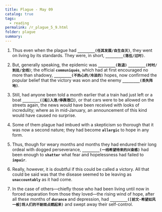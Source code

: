 ```yaml
---
title: Plague - May 09
catalog: true
tags: 
  - reading
permalink: /r_plague_5_9.html
folder: plague
summary: 
---
```



1.  Thus even when the plague had <b data-toggle="tooltip" data-original-title="{{site.data.answers.plag_d_88_a1}}">`________(任其发展/自生自灭)`</b>, they went on living by its standards. They were, in short, <b data-toggle="tooltip" data-original-title="{{site.data.answers.plag_d_88_a2}}">`________(落伍/过时)`</b>.

2.  But, generally speaking, the epidemic was <b data-toggle="tooltip" data-original-title="{{site.data.answers.plag_d_88_b1}}">`________(败退)`</b> <b data-toggle="tooltip" data-original-title="{{site.data.answers.plag_d_88_b2}}">`________(时时/到处/全线)`</b>; the official <b data-toggle="tooltip" data-original-title="{{site.data.glossary.communiqués}}">`communiqués`</b>, which had at first encouraged no more than shadowy, <b data-toggle="tooltip" data-original-title="{{site.data.answers.plag_d_88_b3}}">`________(不热心的/冷淡的)`</b> hopes, now confirmed the popular belief that the victory was won and the enemy <b data-toggle="tooltip" data-original-title="{{site.data.answers.plag_d_88_b4}}">`________(丢失阵地)`</b>.

3.  Still, had anyone been told a month earlier that a train had just left or a boat <b data-toggle="tooltip" data-original-title="{{site.data.answers.plag_d_88_c1}}">`________([船]入港/停靠港口)`</b>, or that cars were to be allowed on the streets again, the news would have been received with looks of incredulity; where as in mid-January, an announcement of this kind would have caused no surprise.

4.  Some of them plague had imbued with a skepticism so thorough that it was now a second nature; they had become <b data-toggle="tooltip" data-original-title="{{site.data.glossary.allergic}}">`allergic`</b> to hope in any form.

5.  Thus, though for weary months and months they had endured their long ordeal with dogged perseverance, <b data-toggle="tooltip" data-original-title="{{site.data.answers.plag_d_88_e1}}">`________(一线希望待来的兴奋感)`</b> had been enough to <b data-toggle="tooltip" data-original-title="{{site.data.glossary.shatter}}">`shatter`</b> what fear and hopelessness had failed to <b data-toggle="tooltip" data-original-title="{{site.data.glossary.impair}}">`impair`</b>.

6.  Really, however, it is doubtful if this could be called a victory. All that could be said was that the disease seemed to be leaving as <b data-toggle="tooltip" data-original-title="{{site.data.glossary.unaccountably}}">`unaccountably`</b> as it had come.

7.  In the case of others—chiefly those who had been living until now in forced separation from those they loved—the rising wind of hope, after all these months of <b data-toggle="tooltip" data-original-title="{{site.data.glossary.durance}}">`durance`</b> and depression, had <b data-toggle="tooltip" data-original-title="{{site.data.answers.plag_d_88_g1}}">`________([前文-希望如风一般]将人们的不耐烦点燃起来)`</b> and swept away their self-control.
